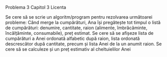 Problema 3  Capitol 3  Licenta

Se cere să se scrie un algoritm/program pentru rezolvarea următoarei probleme: Cȃnd merge
la cumpărături, Ana ȋși pregătește tot timpul o listă de cumpărături: denumire, cantitate, raion
(alimente, ȋmbrăcăminte, ȋncălțăminte, consumabile), preț estimat. Se cere să se afișeze lista de
cumpărături a Anei ordonată alfabetic după raion, lista ordonată descrescător după cantitate,
precum și lista Anei de la un anumit raion. Se cere să se calculeze și un preț estimativ al
cheltuielilor Anei

